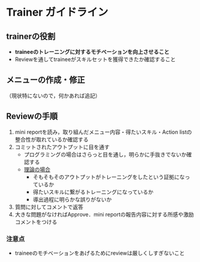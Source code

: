 # Trainer ガイドライン
> 
## trainerの役割
- **traineeのトレーニングに対するモチベーションを向上させること**
- Reviewを通してtraineeがスキルセットを獲得できたか確認すること


## メニューの作成・修正
（現状特にないので，何かあれば追記）

## Reviewの手順
1. mini reportを読み，取り組んだメニュー内容・得たいスキル・Action listの整合性が取れているか確認する
2. コミットされたアウトプットに目を通す
   - プログラミングの場合はさらっと目を通し，明らかに手抜きでないか確認する
   - <u>理論の場合</u>
      - そもそもそのアウトプットがトレーニングをしたという証拠になっているか
      - 得たいスキルに繋がるトレーニングになっているか
      - 導出過程に明らかな誤りがないか
3. 質問に対してコメントで返答
4. 大きな問題がなければApprove．mini reportの報告内容に対する所感や激励コメントをつける

### 注意点
- traineeのモチベーションをあげるためにreviewは厳しくしすぎないこと
